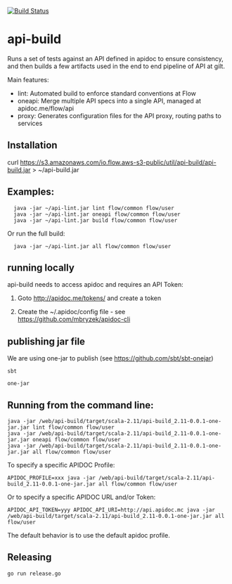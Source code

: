 [![Build Status](https://travis-ci.org/flowcommerce/api-lint.png?branch=master)](https://travis-ci.org/flowcommerce/api-lint)

# api-build

Runs a set of tests against an API defined in apidoc to ensure
consistency, and then builds a few artifacts used in the end to end
pipeline of API at gilt.

Main features:

  - lint: Automated build to enforce standard conventions at Flow
  - oneapi: Merge multiple API specs into a single API, managed at apidoc.me/flow/api
  - proxy: Generates configuration files for the API proxy, routing paths to services

## Installation

  curl https://s3.amazonaws.com/io.flow.aws-s3-public/util/api-build/api-build.jar > ~/api-build.jar

## Examples:

```
  java -jar ~/api-lint.jar lint flow/common flow/user
  java -jar ~/api-lint.jar oneapi flow/common flow/user
  java -jar ~/api-lint.jar build flow/common flow/user
```

Or run the full build:

```
  java -jar ~/api-lint.jar all flow/common flow/user
```

## running locally

api-build needs to access apidoc and requires an API Token:

  1. Goto http://apidoc.me/tokens/ and create a token

  2. Create the ~/.apidoc/config file - see https://github.com/mbryzek/apidoc-cli


## publishing jar file

We are using one-jar to publish (see https://github.com/sbt/sbt-onejar)

    sbt

    one-jar

## Running from the command line:

    java -jar /web/api-build/target/scala-2.11/api-build_2.11-0.0.1-one-jar.jar lint flow/common flow/user
    java -jar /web/api-build/target/scala-2.11/api-build_2.11-0.0.1-one-jar.jar oneapi flow/common flow/user
    java -jar /web/api-build/target/scala-2.11/api-build_2.11-0.0.1-one-jar.jar all flow/common flow/user

To specify a specific APIDOC Profile:

    APIDOC_PROFILE=xxx java -jar /web/api-build/target/scala-2.11/api-build_2.11-0.0.1-one-jar.jar all flow/common flow/user

Or to specify a specific APIDOC URL and/or Token:

    APIDOC_API_TOKEN=yyy APIDOC_API_URI=http://api.apidoc.mc java -jar /web/api-build/target/scala-2.11/api-build_2.11-0.0.1-one-jar.jar all flow/user

The default behavior is to use the default apidoc profile.

## Releasing

    go run release.go
